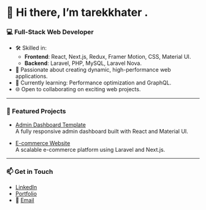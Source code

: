 # 👋 Hi there, I’m tarekkhater .

### 💻 Full-Stack Web Developer

- 🛠️ Skilled in:
  - **Frontend**: React, Next.js, Redux, Framer Motion, CSS, Material UI.
  - **Backend**: Laravel, PHP, MySQL, Laravel Nova.
- 🚀 Passionate about creating dynamic, high-performance web applications.
- 🌱 Currently learning: Performance optimization and GraphQL.
- 🌐 Open to collaborating on exciting web projects.

---

### 🌟 Featured Projects
- [Admin Dashboard Template](https://github.com/yourusername/admin-dashboard)  
  A fully responsive admin dashboard built with React and Material UI.
  
- [E-commerce Website](https://github.com/yourusername/ecommerce-site)  
  A scalable e-commerce platform using Laravel and Next.js.

---

### 📫 Get in Touch
- [LinkedIn](https://linkedin.com/in/yourprofile)
- [Portfolio](https://yourportfolio.com)
- 📧 [Email](mailto:your_email@example.com)
